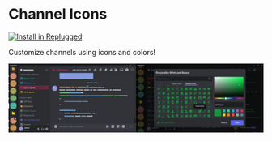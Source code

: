 # Channel Icons
[![Install in Replugged](https://img.shields.io/badge/-Install%20in%20Replugged-blue?style=for-the-badge&logo=none)](https://replugged.dev/install?identifier=btw.bitslayn.channelIcons)

Customize channels using icons and colors!

<img src="https://raw.githubusercontent.com/Bitslayn/RepluggedAddons/main/plugins/btw.bitslayn.channelIcons/images/thumb-1.png" alt="Plugin Image" width="50%"><img src="https://raw.githubusercontent.com/Bitslayn/RepluggedAddons/main/plugins/btw.bitslayn.channelIcons/images/thumb-2.png" alt="Plugin Image" width="50%">
